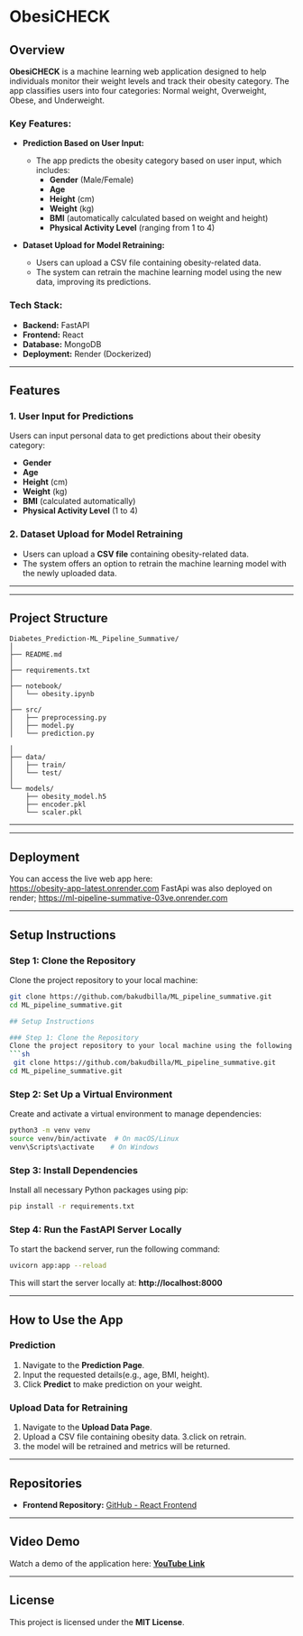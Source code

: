 # ObesiCHECK

## Overview
**ObesiCHECK** is a machine learning web application designed to help individuals monitor their weight levels and track their obesity category. The app classifies users into four categories: Normal weight, Overweight, Obese, and Underweight.

### Key Features:
- **Prediction Based on User Input:**
  - The app predicts the obesity category based on user input, which includes:
    - **Gender** (Male/Female)
    - **Age**
    - **Height** (cm)
    - **Weight** (kg)
    - **BMI** (automatically calculated based on weight and height)
    - **Physical Activity Level** (ranging from 1 to 4)

- **Dataset Upload for Model Retraining:**
  - Users can upload a CSV file containing obesity-related data.
  - The system can retrain the machine learning model using the new data, improving its predictions.

### Tech Stack:
- **Backend:** FastAPI
- **Frontend:** React
- **Database:** MongoDB
- **Deployment:** Render (Dockerized)

---

## Features

### 1. **User Input for Predictions**
   Users can input personal data to get predictions about their obesity category:
   - **Gender**
   - **Age**
   - **Height** (cm)
   - **Weight** (kg)
   - **BMI** (calculated automatically)
   - **Physical Activity Level** (1 to 4)

### 2. **Dataset Upload for Model Retraining**
   - Users can upload a **CSV file** containing obesity-related data.
   - The system offers an option to retrain the machine learning model with the newly uploaded data.

---


---

## Project Structure
```
Diabetes_Prediction-ML_Pipeline_Summative/
│
├── README.md
│
├── requirements.txt
│
├── notebook/
│   └── obesity.ipynb
│
├── src/
│   ├── preprocessing.py
│   ├── model.py
│   └── prediction.py

│
├── data/
│   ├── train/
│   └── test/
│
└── models/
    ├── obesity_model.h5
    ├── encoder.pkl
    └── scaler.pkl
```

---


---

## Deployment

You can access the live web app here:  
https://obesity-app-latest.onrender.com
FastApi was also deployed on render;
https://ml-pipeline-summative-03ve.onrender.com

---

## Setup Instructions

### Step 1: Clone the Repository
Clone the project repository to your local machine:
```sh
git clone https://github.com/bakudbilla/ML_pipeline_summative.git
cd ML_pipeline_summative.git

## Setup Instructions

### Step 1: Clone the Repository
Clone the project repository to your local machine using the following command:
```sh
 git clone https://github.com/bakudbilla/ML_pipeline_summative.git
cd ML_pipeline_summative.git
```

### Step 2: Set Up a Virtual Environment
Create and activate a virtual environment to manage dependencies:
```sh
python3 -m venv venv
source venv/bin/activate  # On macOS/Linux
venv\Scripts\activate    # On Windows
```

### Step 3: Install Dependencies
Install all necessary Python packages using pip:
```sh
pip install -r requirements.txt
```

### Step 4: Run the FastAPI Server Locally
To start the backend server, run the following command:
```sh
uvicorn app:app --reload
```
This will start the server locally at: **http://localhost:8000**

---

## How to Use the App

### **Prediction**
1. Navigate to the **Prediction Page**.
2. Input the requested details(e.g., age, BMI, height).
3. Click **Predict** to make prediction on your weight.

### **Upload Data for Retraining**
1. Navigate to the **Upload Data Page**.
2. Upload a CSV file containing obesity data.
3.click on retrain.
4. the model will be retrained and metrics will be returned.

---

## Repositories
- **Frontend Repository:** [GitHub - React Frontend](https://github.com/bakudbilla/ObesityPredictionApp.git)

---

## Video Demo
Watch a demo of the application here: **[YouTube Link](https://youtu.be/Iv6v0MZT6Gc)**

---

## License
This project is licensed under the **MIT License**.
